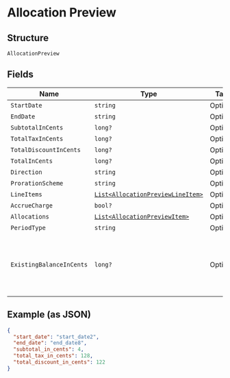 
# Allocation Preview

## Structure

`AllocationPreview`

## Fields

| Name | Type | Tags | Description |
|  --- | --- | --- | --- |
| `StartDate` | `string` | Optional | - |
| `EndDate` | `string` | Optional | - |
| `SubtotalInCents` | `long?` | Optional | - |
| `TotalTaxInCents` | `long?` | Optional | - |
| `TotalDiscountInCents` | `long?` | Optional | - |
| `TotalInCents` | `long?` | Optional | - |
| `Direction` | `string` | Optional | - |
| `ProrationScheme` | `string` | Optional | - |
| `LineItems` | [`List<AllocationPreviewLineItem>`](../../doc/models/allocation-preview-line-item.md) | Optional | - |
| `AccrueCharge` | `bool?` | Optional | - |
| `Allocations` | [`List<AllocationPreviewItem>`](../../doc/models/allocation-preview-item.md) | Optional | - |
| `PeriodType` | `string` | Optional | - |
| `ExistingBalanceInCents` | `long?` | Optional | An integer representing the amount of the subscription's current balance |

## Example (as JSON)

```json
{
  "start_date": "start_date2",
  "end_date": "end_date8",
  "subtotal_in_cents": 4,
  "total_tax_in_cents": 128,
  "total_discount_in_cents": 122
}
```

